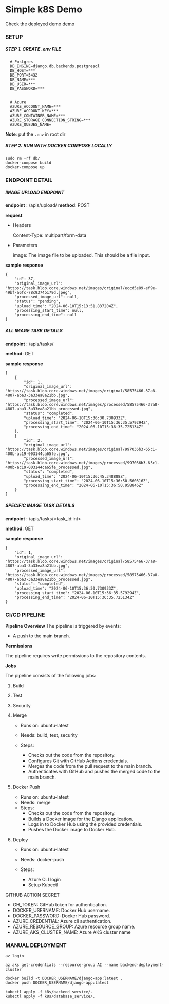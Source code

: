 # Simple k8S Demo

Check the deployed demo [demo](http://68.221.241.38:5000/)

### SETUP 

##### STEP 1. CREATE .env FILE 

```
  # Postgres
  DB_ENGINE=django.db.backends.postgresql
  DB_HOST=***
  DB_PORT=5432
  DB_NAME=***
  DB_USER=***
  DB_PASSWORD=***
  

  # Azure
  AZURE_ACCOUNT_NAME=***
  AZURE_ACCOUNT_KEY=***
  AZURE_CONTAINER_NAME=***
  AZURE_STORAGE_CONNECTION_STRING=***
  AZURE_QUEUES_NAME=
```

**Note**: put the `.env` in root dir


##### STEP 2: RUN WITH DOCKER COMPOSE LOCALLY

```
sudo rm -rf db/
docker-compose build
docker-compose up
```


### ENDPOINT DETAIL

##### IMAGE UPLOAD ENDPOINT 

**endpoint** : /apis/upload/
**method**: POST

**request**
- Headers

    Content-Type: multipart/form-data

- Parameters
    
    image: The image file to be uploaded. This should be a file input.



**sample response**

```
{
    "id": 37,
    "original_image_url": "https://task.blob.core.windows.net/images/original/eccd5e89-ef9e-49bf-a6fc-78c9374b179d.jpeg",
    "processed_image_url": null,
    "status": "pending",
    "upload_time": "2024-06-10T15:13:51.837204Z",
    "processing_start_time": null,
    "processing_end_time": null
}
```


##### ALL IMAGE TASK DETAILS
**endpoint** : /apis/tasks/

**method**: GET

**sample response**
```
[
    {
        "id": 1,
        "original_image_url": "https://task.blob.core.windows.net/images/original/58575466-37a8-4807-aba3-3a33ea8a21bb.jpg",
        "processed_image_url": "https://task.blob.core.windows.net/images/processed/58575466-37a8-4807-aba3-3a33ea8a21bb_processed.jpg",
        "status": "completed",
        "upload_time": "2024-06-10T15:36:30.730933Z",
        "processing_start_time": "2024-06-10T15:36:35.579294Z",
        "processing_end_time": "2024-06-10T15:36:35.725134Z"
    },
    {
        "id": 2,
        "original_image_url": "https://task.blob.core.windows.net/images/original/997036b3-65c1-400b-ac19-003144ca65fe.jpg",
        "processed_image_url": "https://task.blob.core.windows.net/images/processed/997036b3-65c1-400b-ac19-003144ca65fe_processed.jpg",
        "status": "completed",
        "upload_time": "2024-06-10T15:36:45.348888Z",
        "processing_start_time": "2024-06-10T15:36:50.560316Z",
        "processing_end_time": "2024-06-10T15:36:50.958846Z"
    }
]

```


##### SPECIFIC IMAGE TASK DETAILS
**endpoint** : /apis/tasks/<task_id:int>

**method**: GET

**sample response**

```
{
    "id": 1,
    "original_image_url": "https://task.blob.core.windows.net/images/original/58575466-37a8-4807-aba3-3a33ea8a21bb.jpg",
    "processed_image_url": "https://task.blob.core.windows.net/images/processed/58575466-37a8-4807-aba3-3a33ea8a21bb_processed.jpg",
    "status": "completed",
    "upload_time": "2024-06-10T15:36:30.730933Z",
    "processing_start_time": "2024-06-10T15:36:35.579294Z",
    "processing_end_time": "2024-06-10T15:36:35.725134Z"
}
```

### CI/CD PIPELINE 

**Pipeline Overview**
The pipeline is triggered by events:

- A push to the main branch.

**Permissions**

The pipeline requires write permissions to the repository contents.

**Jobs**

The pipeline consists of the following jobs:


1. Build
2. Test
3. Security
4. Merge

    - Runs on: ubuntu-latest
    - Needs: build, test, security
    - Steps:
        
        - Checks out the code from the repository.
        - Configures Git with GitHub Actions credentials.
        - Merges the code from the pull request to the main branch.
        - Authenticates with GitHub and pushes the merged code to the main branch.
5. Docker Push

    - Runs on: ubuntu-latest
    - Needs: merge
    - Steps:
        - Checks out the code from the repository.
        - Builds a Docker image for the Django application.
        - Logs in to Docker Hub using the provided credentials.
        - Pushes the Docker image to Docker Hub.


6. Deploy
    - Runs on: ubuntu-latest
    - Needs: docker-push
    - Steps:

        - Azure CLI login
        - Setup Kubectl 




GITHUB ACTION SECRET

- GH_TOKEN: GitHub token for authentication.
- DOCKER_USERNAME: Docker Hub username.
- DOCKER_PASSWORD: Docker Hub password.
- AZURE_CREDENTIAL: Azure cli authentication.
- AZURE_RESOURCE_GROUP: Azure resource group name.
- AZURE_AKS_CLUSTER_NAME: Azure AKS cluster name




### MANUAL DEPLOYMENT 


```
az login 

az aks get-credentials --resource-group AI --name backend-deployment-cluster

docker build -t DOCKER_USERNAME/django-app:latest .
docker push DOCKER_USERNAME/django-app:latest

kubectl apply -f k8s/backend_service/.
kubectl apply -f k8s/database_service/.
```


